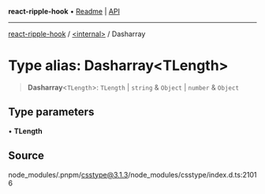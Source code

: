 **react-ripple-hook** • [Readme](../../README.md) \| [API](../../globals.md)

***

[react-ripple-hook](../../README.md) / [\<internal\>](../README.md) / Dasharray

# Type alias: Dasharray\<TLength\>

> **Dasharray**\<`TLength`\>: `TLength` \| `string` & `Object` \| `number` & `Object`

## Type parameters

• **TLength**

## Source

node\_modules/.pnpm/csstype@3.1.3/node\_modules/csstype/index.d.ts:21016
